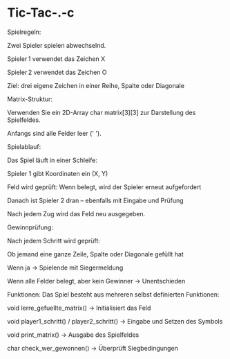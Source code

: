 # Tic-Tac-.-c
Spielregeln:

Zwei Spieler spielen abwechselnd.

Spieler 1 verwendet das Zeichen X

Spieler 2 verwendet das Zeichen O

Ziel: drei eigene Zeichen in einer Reihe, Spalte oder Diagonale

Matrix-Struktur:

Verwenden Sie ein 2D-Array char matrix[3][3] zur Darstellung des Spielfeldes.

Anfangs sind alle Felder leer (' ').

Spielablauf:

Das Spiel läuft in einer Schleife:

Spieler 1 gibt Koordinaten ein (X, Y)

Feld wird geprüft: Wenn belegt, wird der Spieler erneut aufgefordert

Danach ist Spieler 2 dran – ebenfalls mit Eingabe und Prüfung

Nach jedem Zug wird das Feld neu ausgegeben.

Gewinnprüfung:

Nach jedem Schritt wird geprüft:

Ob jemand eine ganze Zeile, Spalte oder Diagonale gefüllt hat

Wenn ja → Spielende mit Siegermeldung

Wenn alle Felder belegt, aber kein Gewinner → Unentschieden

Funktionen:
Das Spiel besteht aus mehreren selbst definierten Funktionen:

void lerre_gefuellte_matrix() → Initialisiert das Feld

void player1_schritt() / player2_schritt() → Eingabe und Setzen des Symbols

void print_matrix() → Ausgabe des Spielfeldes

char check_wer_gewonnen() → Überprüft Siegbedingungen
